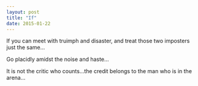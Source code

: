 ```yaml
---
layout: post
title: "If"
date: 2015-01-22
---
```


If you can meet with truimph and disaster, and treat those two imposters just the same...

Go placidly amidst the noise and haste...

It is not the critic who counts...the credit belongs to the man who is in the arena...


